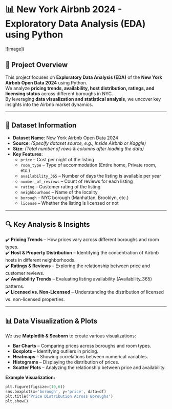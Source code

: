 # 📊 New York Airbnb 2024 - Exploratory Data Analysis (EDA) using Python  
![image](

## 📌 Project Overview  
This project focuses on **Exploratory Data Analysis (EDA)** of the **New York Airbnb Open Data 2024** using Python.  
We analyze **pricing trends, availability, host distribution, ratings, and licensing status** across different boroughs in NYC.  
By leveraging **data visualization and statistical analysis**, we uncover key insights into the Airbnb market dynamics.  

---

## 📂 Dataset Information  
- **Dataset Name**: New York Airbnb Open Data 2024  
- **Source**: _(Specify dataset source, e.g., Inside Airbnb or Kaggle)_  
- **Size**: _(Total number of rows & columns after loading the data)_  
- **Key Features**:  
  - `price` – Cost per night of the listing  
  - `room_type` – Type of accommodation (Entire home, Private room, etc.)  
  - `availability_365` – Number of days the listing is available per year  
  - `number_of_reviews` – Count of reviews for each listing  
  - `rating` – Customer rating of the listing  
  - `neighbourhood` – Name of the locality  
  - `borough` – NYC borough (Manhattan, Brooklyn, etc.)  
  - `license` – Whether the listing is licensed or not  

---

## 🔍 Key Analysis & Insights  
✔️ **Pricing Trends** – How prices vary across different boroughs and room types.  
✔️ **Host & Property Distribution** – Identifying the concentration of Airbnb hosts in different neighborhoods.  
✔️ **Ratings & Reviews** – Exploring the relationship between price and customer reviews.  
✔️ **Availability Trends** – Evaluating listing availability (Availability_365) patterns.  
✔️ **Licensed vs. Non-Licensed** – Understanding the distribution of licensed vs. non-licensed properties.  

---

## 📊 Data Visualization & Plots  
We use **Matplotlib & Seaborn** to create various visualizations:  
- **Bar Charts** – Comparing prices across boroughs and room types.  
- **Boxplots** – Identifying outliers in pricing.  
- **Heatmaps** – Showing correlations between numerical variables.  
- **Histograms** – Displaying the distribution of prices.  
- **Scatter Plots** – Analyzing the relationship between price and availability.  

**Example Visualization:**
```python
plt.figure(figsize=(10,6))
sns.boxplot(x='borough', y='price', data=df)
plt.title('Price Distribution Across Boroughs')
plt.show()
